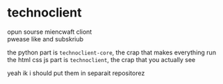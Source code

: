 # technoclient

opun sourse miencwaft cliont<br>
pwease like and subskriub

the python part is `technoclient-core`, the crap that makes everything run<br>
the html css js part is `technoclient`, the crap that you actually see

yeah ik i should put them in separait repositorez
